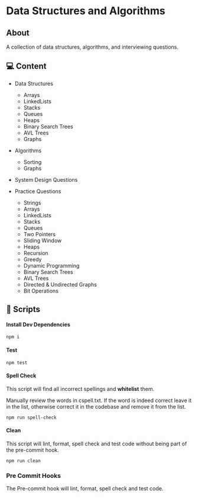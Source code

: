 # Data Structures and Algorithms

## About

A collection of data structures, algorithms, and interviewing questions. 

## 💻 Content

- Data Structures
  - Arrays
  - LinkedLists
  - Stacks
  - Queues
  - Heaps
  - Binary Search Trees
  - AVL Trees
  - Graphs

- Algorithms
  - Sorting
  - Graphs

- System Design Questions

- Practice Questions
  - Strings
  - Arrays
  - LinkedLists
  - Stacks
  - Queues
  - Two Pointers
  - Sliding Window
  - Heaps
  - Recursion
  - Greedy
  - Dynamic Programming
  - Binary Search Trees
  - AVL Trees
  - Directed & Undirected Graphs
  - Bit Operations

## 🔨 Scripts

#### Install Dev Dependencies

```
npm i
```

#### Test

```
npm test
```

#### Spell Check

This script will find all incorrect spellings and **whitelist** them.

Manually review the words in cspell.txt. If the word is indeed correct leave it in the list, otherwise correct it in the codebase and remove it from the list.

```
npm run spell-check
```

#### Clean

This script will lint, format, spell check and test code without being part of the pre-commit hook.

```
npm run clean
```

### Pre Commit Hooks

The Pre-commit hook will lint, format, spell check and test code.
